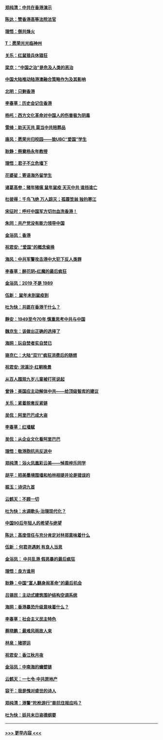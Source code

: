 #### [郑纯清：中共在香港演示](../pages/nsc993/n11670539.md?t=11212155) 
#### [陈达：赞香港高等法院法官](../pages/nsc993/n11669542.md?t=11212155) 
#### [理悟：倒共烽火](../pages/nsc993/n11668844.md?t=11212155) 
#### [T：愿荣光光临神州](../pages/nsc993/n11668421.md?t=11212155) 
#### [关乐：红鼠狼兵休猖狂](../pages/nsc993/n11668378.md?t=11212155) 
#### [梁京：“中国之治”是危及人类的恶治](../pages/nsc993/n11668328.md?t=11212155) 
#### [中国大陆推动陆港澳融合策略作为及其影响](../pages/nsc993/n11668157.md?t=11212155) 
#### [北明：只剩香港](../pages/nsc993/n11668002.md?t=11212155) 
#### [李春草：历史会记住香港](../pages/nsc993/n11667927.md?t=11212155) 
#### [杨吒：西方文化革命对中国人的伤害极为阴毒](../pages/nsc993/n11664521.md?t=11212155) 
#### [雪绮：助天灭共 莫当中共陪葬品](../pages/nsc993/n11662650.md?t=11212155) 
#### [唐风：愿荣光归校园——致UBC“爱国”学生](../pages/nsc993/n11662194.md?t=11212155) 
#### [耿静：祭奠杨永年教授](../pages/nsc993/n11662514.md?t=11212155) 
#### [理悟：君子不立危墙下](../pages/nsc993/n11662172.md?t=11212155) 
#### [花婆娑：寄语海外留学生](../pages/nsc993/n11662121.md?t=11212155) 
#### [诸葛高参：猪年猪瘟 鼠年鼠疫 天灭中共 谁挡谁亡](../pages/nsc993/n11661980.md?t=11212155) 
#### [杜彼得：千鸟飞绝 万人踪灭；孤蓑笠翁 独钓寒江](../pages/nsc993/n11661170.md?t=11212155) 
#### [宋征时：呼吁中国军方切勿血洗香港！](../pages/nsc993/n11415318.md?t=11212155) 
#### [朱同：共产党没有能力领导中国](../pages/nsc993/n11660421.md?t=11212155) 
#### [金浴凤：香港](../pages/nsc993/n11660419.md?t=11212155) 
#### [祝君安: “爱国”的概念偷换](../pages/nsc993/n11659706.md?t=11212155) 
#### [海风：中共军警攻击港中大犯下反人类罪](../pages/nsc993/n11659632.md?t=11212155) 
#### [李春草：醉花阴•红魔的最后疯狂](../pages/nsc993/n11659287.md?t=11212155) 
#### [金浴凤：2019 不是 1989](../pages/nsc993/n11657663.md?t=11212155) 
#### [伍新： 鼠年未到鼠疫到](../pages/nsc993/n11655098.md?t=11212155) 
#### [吐为快：共匪在香港干什么？](../pages/nsc993/n11654891.md?t=11212155) 
#### [静安：1949至今70年 慎重思考中共与中国](../pages/nsc993/n11651244.md?t=11212155) 
#### [魏京生：该做出正确的选择了](../pages/nsc993/n11653084.md?t=11212155) 
#### [海网：玩自焚者实自焚已](../pages/nsc993/n11652423.md?t=11212155) 
#### [骆克仁：大陆“双11”疯狂消费后的随想](../pages/nsc993/n11652305.md?t=11212155) 
#### [祝君安: 浣溪沙·红朝晚景](../pages/nsc993/n11652258.md?t=11212155) 
#### [从百人围观九岁儿童被打死说起](../pages/nsc993/n11651030.md?t=11212155) 
#### [曾铮：美国应主动解体中共——给顶级智库的建议](../pages/nsc993/n11649888.md?t=11212155) 
#### [关乐：紧着脱套反紧链](../pages/nsc993/n11649069.md?t=11212155) 
#### [吴侃：阿里巴巴成大盗](../pages/nsc993/n11645523.md?t=11212155) 
#### [李春草：红墙赋](../pages/nsc993/n11646389.md?t=11212155) 
#### [吴侃：从企业文化看阿里巴巴](../pages/nsc993/n11645476.md?t=11212155) 
#### [理悟：敬港胞抗共反送中](../pages/nsc993/n11645466.md?t=11212155) 
#### [郑纯清：浴火凤凰彩云美——悼周梓乐同学](../pages/nsc993/n11645155.md?t=11212155) 
#### [胡平：把美墨境围墙和柏林相提并论是错误的](../pages/nsc993/n11645134.md?t=11212155) 
#### [振玉：诗词九首](../pages/nsc993/n11644081.md?t=11212155) 
#### [云鹤天：不顾一切](../pages/nsc993/n11643508.md?t=11212155) 
#### [吐为快：水调歌头·治理现代化？](../pages/nsc993/n11643485.md?t=11212155) 
#### [中国90后年轻人的希望与绝望](../pages/nsc993/n11642317.md?t=11212155) 
#### [陈达：高度信任与充分肯定对林郑意味着什么](../pages/nsc993/n11641441.md?t=11212155) 
#### [伍新 ：何君尧遇刺 有良人当思](../pages/nsc993/n11641503.md?t=11212155) 
#### [金浴凤： 中共乱港  假恶暴的最后疯狂](../pages/nsc993/n11641495.md?t=11212155) 
#### [理悟：良方谁用](../pages/nsc993/n11641463.md?t=11212155) 
#### [耿静：中国“富人翻身闹革命”的最后机会](../pages/nsc993/n11640655.md?t=11212155) 
#### [吕锡民：主动式建筑围护结构空调系统](../pages/nsc993/n11640168.md?t=11212155) 
#### [海网：香港暴恐升级意味着什么？](../pages/nsc993/n11635904.md?t=11212155) 
#### [李春草：社会主义民主特色](../pages/nsc993/n11634657.md?t=11212155) 
#### [蔡晓鹏：最难风雨故人来](../pages/nsc993/n11633145.md?t=11212155) 
#### [林泉：猪猡运](../pages/nsc993/n11631469.md?t=11212155) 
#### [祝君安：香江秋月夜](../pages/nsc993/n11631440.md?t=11212155) 
#### [金浴凤：中南海的蟾嬖链](../pages/nsc993/n11631290.md?t=11212155) 
#### [云鹤天：一七令·中共房地产](../pages/nsc993/n11630084.md?t=11212155) 
#### [容干：我是愧对盛世的诗人](../pages/nsc993/n11630059.md?t=11212155) 
#### [郑纯清：港警“陀枪游行”能抗住报应吗？](../pages/nsc993/n11629999.md?t=11212155) 
#### [吐为快：妖共末日盗德纲要](../pages/nsc993/n11628610.md?t=11212155) 

----
#### [ >>> 更早内容 <<< ](../indexes/nsc993-earlier.md)
